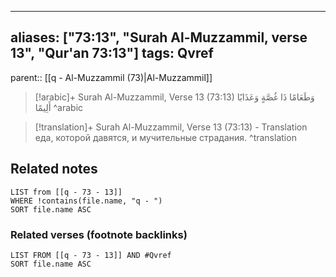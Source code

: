 
---
aliases: ["73:13", "Surah Al-Muzzammil, verse 13", "Qur'an 73:13"]
tags: Qvref
---

parent:: [[q - Al-Muzzammil (73)|Al-Muzzammil]]

> [!arabic]+ Surah Al-Muzzammil, Verse 13 (73:13)
> <span class="quran-arabic">وَطَعَامًا ذَا غُصَّةٍ وَعَذَابًا أَلِيمًا</span>
^arabic

> [!translation]+ Surah Al-Muzzammil, Verse 13 (73:13) - Translation
> еда, которой давятся, и мучительные страдания.
^translation



## Related notes
```dataview
LIST from [[q - 73 - 13]]
WHERE !contains(file.name, "q - ")
SORT file.name ASC
```

### Related verses (footnote backlinks)
```dataview
LIST FROM [[q - 73 - 13]] AND #Qvref
SORT file.name ASC
```

